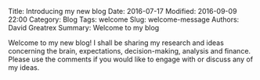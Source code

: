 Title: Introducing my new blog
Date: 2016-07-17
Modified: 2016-09-09 22:00
Category: Blog
Tags: welcome
Slug: welcome-message
Authors: David Greatrex
Summary: Welcome to my blog

Welcome to my new blog! I shall be sharing my research and ideas concerning the brain, expectations, decision-making, analysis and finance. Please use the comments if you would like to engage with or discuss any of my ideas.